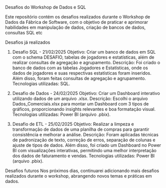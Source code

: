 Desafios do Workshop de Dados e SQL

Este repositório contém os desafios realizados durante o Workshop de Dados da Fábrica de Software, com o objetivo de praticar e aprimorar habilidades em manipulação de dados, criação de bancos de dados, consultas SQL etc

Desafios já realizados

1. Desafio SQL - 21/02/2025
Objetivo: Criar um banco de dados em SQL com o schema DESAFIO, tabelas de jogadores e estatísticas, além de realizar consultas de agregação e agrupamento.
Descrição: Foi criado o banco de dados com as tabelas Jogadores e Estatísticas, onde os dados de jogadores e suas respectivas estatísticas foram inseridos. Além disso, foram feitas consultas de agregação e agrupamento.
Tecnologias utilizadas: SQL.

2. Desafio de Dados - 24/02/2025
Objetivo: Criar um Dashboard interativo utilizando dados de um arquivo .xlsx.
Descrição: Escolhi o arquivo Dados_Comerciais.xlsx para montar um Dashboard com 3 tipos de gráficos, proporcionando insights relevantes e boa formatação visual.
Tecnologias utilizadas: Power BI (arquivo .pbix).

3. Desafio de ETL - 25/02/2025
Objetivo: Realizar a limpeza e transformação de dados de uma planilha de compras para garantir consistência e melhorar a análise.
Descrição: Foram aplicadas técnicas de padronização de texto, correção de erros, separação de colunas e ajuste de tipos de dados. Além disso, foi criado um Dashboard no Power BI com visualizações interativas, permitindo uma melhor interpretação dos dados de faturamento e vendas.
Tecnologias utilizadas: Power BI (arquivo .pbix).


Desafios futuros
Nos próximos dias, continuarei adicionando mais desafios realizados durante o workshop, abrangendo novos temas e práticas em dados.
